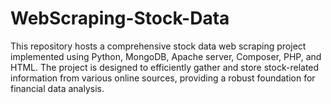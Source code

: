 # WebScraping-Stock-Data
This repository hosts a comprehensive stock data web scraping project implemented using Python, MongoDB, Apache server, Composer, PHP, and HTML. The project is designed to efficiently gather and store stock-related information from various online sources, providing a robust foundation for financial data analysis.
